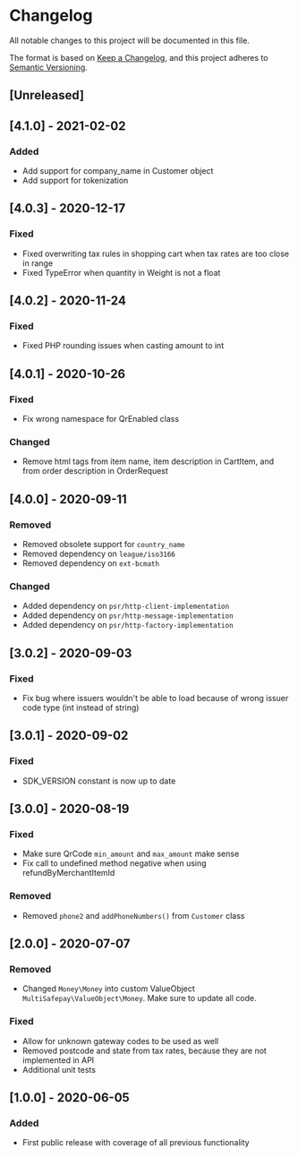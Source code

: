 # Changelog
All notable changes to this project will be documented in this file.

The format is based on [Keep a Changelog](https://keepachangelog.com/en/1.0.0/),
and this project adheres to [Semantic Versioning](https://semver.org/spec/v2.0.0.html).

## [Unreleased]

## [4.1.0] - 2021-02-02
### Added
- Add support for company_name in Customer object
- Add support for tokenization

## [4.0.3] - 2020-12-17
### Fixed
- Fixed overwriting tax rules in shopping cart when tax rates are too close in range
- Fixed TypeError when quantity in Weight is not a float

## [4.0.2] - 2020-11-24
### Fixed
- Fixed PHP rounding issues when casting amount to int

## [4.0.1] - 2020-10-26
### Fixed
- Fix wrong namespace for QrEnabled class

### Changed
- Remove html tags from item name, item description in CartItem, and from order description in OrderRequest

## [4.0.0] - 2020-09-11
### Removed
- Removed obsolete support for `country_name`
- Removed dependency on `league/iso3166`
- Removed dependency on `ext-bcmath`

### Changed
- Added dependency on `psr/http-client-implementation`
- Added dependency on `psr/http-message-implementation`
- Added dependency on `psr/http-factory-implementation` 

## [3.0.2] - 2020-09-03
### Fixed
- Fix bug where issuers wouldn't be able to load because of wrong issuer code type (int instead of string)

## [3.0.1] - 2020-09-02
### Fixed
- SDK_VERSION constant is now up to date

## [3.0.0] - 2020-08-19
### Fixed
- Make sure QrCode `min_amount` and `max_amount` make sense
- Fix call to undefined method negative when using refundByMerchantItemId 

### Removed
- Removed `phone2` and `addPhoneNumbers()` from `Customer` class

## [2.0.0] - 2020-07-07
### Removed
- Changed `Money\Money` into custom ValueObject `MultiSafepay\ValueObject\Money`. Make sure to update all code.

### Fixed
- Allow for unknown gateway codes to be used as well
- Removed postcode and state from tax rates, because they are not implemented in API
- Additional unit tests

## [1.0.0] - 2020-06-05
### Added
- First public release with coverage of all previous functionality
